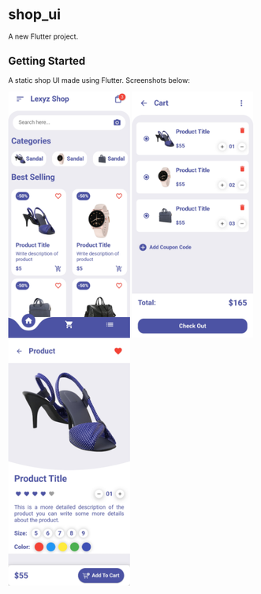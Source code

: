 # shop_ui

A new Flutter project.

## Getting Started

A static shop UI made using Flutter.
Screenshots below:

<p float="left">
<img src="screenshots/Screenshot3.jpg" height=500px>
<img src="screenshots/Screenshot2.jpg" height=500px>
<img src="screenshots/Screenshot1.jpg" height=500px>
</p>


